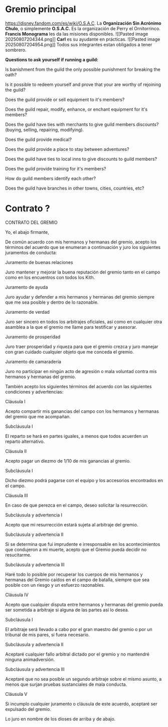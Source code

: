 # Gremio principal
https://disney.fandom.com/es/wiki/O.S.A.C.
La **Organización Sin Acrónimo Chulo**, o simplemente **O.S.A.C.**
Es la organización de Perry el Ornitorrinco.
**Francis Monograma** les da las misiones disponibles.
![[Pasted image 20250807204344.png]]
**Carl** es su ayudante en prácticas.
![[Pasted image 20250807204954.png]]
Todos sus integrantes estan obligados a tener sombrero.


**Questions to ask yourself if running a guild:**

Is banishment from the guild the only possible punishment for breaking the oath?

Is it possible to redeem yourself and prove that your are worthy of rejoining the guild?

Does the guild provide or sell equipment to it's members?

Does the guild repair, modify, enhance, or enchant equipment for it's members?

Does the guild have ties with merchants to give guild members discounts? (buying, selling, repairing, modifying).

Does the guild provide medical?

Does the guild provide a place to stay between adventures?

Does the guild have ties to local inns to give discounts to guild members?

Does the guild provide training for it's members?

How do guild members identify each other?

Does the guild have branches in other towns, cities, countries, etc?
# Contrato ?
CONTRATO DEL GREMIO

Yo, el abajo firmante,

De común acuerdo con mis hermanos y hermanas del gremio, acepto los términos del acuerdo que se enumeran a continuación y juro los siguientes juramentos de conducta:

Juramento de buenas relaciones

Juro mantener y mejorar la buena reputación del gremio tanto en el campo como en los encuentros con todos los Kith.

Juramento de ayuda

Juro ayudar y defender a mis hermanos y hermanas del gremio siempre que me sea posible y dentro de lo razonable.

Juramento de verdad

Juro ser sincero en todos los arbitrajes oficiales, así como en cualquier otra asamblea a la que el gremio me llame para testificar y asesorar.

Juramento de prosperidad

Juro traer prosperidad y riqueza para que el gremio crezca y juro manejar con gran cuidado cualquier objeto que me conceda el gremio.

Juramento de camaradería

Juro no participar en ningún acto de agresión o mala voluntad contra mis hermanos y hermanas del gremio.

También acepto los siguientes términos del acuerdo con las siguientes condiciones y advertencias:

Cláusula I

Acepto compartir mis ganancias del campo con los hermanos y hermanas del gremio que me acompañan.

Subcláusula I

El reparto se hará en partes iguales, a menos que todos acuerden un reparto alternativo.

Cláusula II

Acepto pagar un diezmo de 1/10 de mis ganancias al gremio.

Subcláusula I

Dicho diezmo podrá pagarse con el equipo y los accesorios encontrados en el campo.

Cláusula III

En caso de que perezca en el campo, deseo solicitar la resurrección.

Subcláusula y advertencia I

Acepto que mi resurrección estará sujeta al arbitraje del gremio.

Subcláusula y advertencia II

Si se determina que fui imprudente e irresponsable en los acontecimientos que condujeron a mi muerte, acepto que el Gremio pueda decidir no resucitarme.

Subcláusula y advertencia III

Haré todo lo posible por recuperar los cuerpos de mis hermanos y hermanas del Gremio caídos en el campo de batalla, siempre que sea posible con un riesgo y un esfuerzo razonables.

Cláusula IV

Acepto que cualquier disputa entre hermanos y hermanas del gremio pueda ser sometida a arbitraje si alguna de las partes así lo desea.

Subcláusula I

El arbitraje será llevado a cabo por el gran maestro del gremio o por un tribunal de mis pares, si fuera necesario.

Subcláusula y advertencia II

Aceptaré cualquier fallo arbitral dictado por el gremio y no mantendré ninguna animadversión.

Subcláusula y advertencia III

Aceptaré que no sea posible un segundo arbitraje sobre el mismo asunto, a menos que surjan pruebas sustanciales de mala conducta.

Cláusula V

Si incumplo cualquier juramento o cláusula de este acuerdo, aceptaré ser expulsado del gremio.

Lo juro en nombre de los dioses de arriba y de abajo.